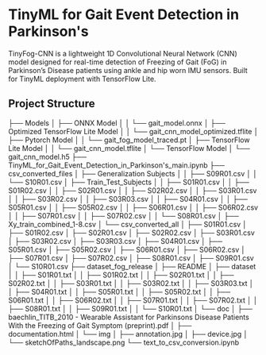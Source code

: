 # TinyML for Gait Event Detection in Parkinson's
TinyFog-CNN is a lightweight 1D Convolutional Neural Network (CNN) model designed for real-time detection of Freezing of Gait (FoG) in Parkinson’s Disease patients using ankle and hip worn IMU sensors. Built for TinyML deployment with TensorFlow Lite.


## Project Structure
├── Models
│   ├── ONNX Model
│   │   └── gait_model.onnx
│   ├── Optimized TensorFlow Lite Model
│   │   └── gait_cnn_model_optimized.tflite
│   ├── Pytorch Model
│   │   └── gait_fog_model_traced.pt
│   ├── TensorFlow Lite Model
│   │   └── gait_cnn_model.tflite
│   └── TensorFlow Model
│       └── gait_cnn_model.h5
├── TinyML_for_Gait_Event_Detection_in_Parkinson's_main.ipynb
├── csv_converted_files
│   ├── Generalization Subjects
│   │   ├── S09R01.csv
│   │   └── S10R01.csv
│   ├── Train_Test_Subjects
│   │   ├── S01R01.csv
│   │   ├── S01R02.csv
│   │   ├── S02R01.csv
│   │   ├── S02R02.csv
│   │   ├── S03R01.csv
│   │   ├── S03R02.csv
│   │   ├── S03R03.csv
│   │   ├── S04R01.csv
│   │   ├── S05R01.csv
│   │   ├── S05R02.csv
│   │   ├── S06R01.csv
│   │   ├── S06R02.csv
│   │   ├── S07R01.csv
│   │   ├── S07R02.csv
│   │   └── S08R01.csv
│   ├── Xy_train_combined_1-8.csv
│   └── csv_converted_all
│       ├── S01R01.csv
│       ├── S01R02.csv
│       ├── S02R01.csv
│       ├── S02R02.csv
│       ├── S03R01.csv
│       ├── S03R02.csv
│       ├── S03R03.csv
│       ├── S04R01.csv
│       ├── S05R01.csv
│       ├── S05R02.csv
│       ├── S06R01.csv
│       ├── S06R02.csv
│       ├── S07R01.csv
│       ├── S07R02.csv
│       ├── S08R01.csv
│       ├── S09R01.csv
│       └── S10R01.csv
├── dataset_fog_release
│   ├── README
│   ├── dataset
│   │   ├── S01R01.txt
│   │   ├── S01R02.txt
│   │   ├── S02R01.txt
│   │   ├── S02R02.txt
│   │   ├── S03R01.txt
│   │   ├── S03R02.txt
│   │   ├── S03R03.txt
│   │   ├── S04R01.txt
│   │   ├── S05R01.txt
│   │   ├── S05R02.txt
│   │   ├── S06R01.txt
│   │   ├── S06R02.txt
│   │   ├── S07R01.txt
│   │   ├── S07R02.txt
│   │   ├── S08R01.txt
│   │   ├── S09R01.txt
│   │   └── S10R01.txt
│   └── doc
│       ├── baechlin_TITB_2010 - Wearable Assistant for Parkinsons Disease Patients With the Freezing of Gait Symptom (preprint).pdf
│       ├── documentation.html
│       └── img
│           ├── annotation.jpg
│           ├── device.jpg
│           └── sketchOfPaths_landscape.png
└── text_to_csv_conversion.ipynb
